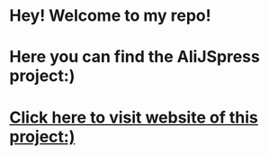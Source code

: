 # Hey! Welcome to my repo!
# Here you can find the AliJSpress project:)
# [Click here to visit website of this project:)](https://nastja2000.github.io/AliJSpress/index.html)

